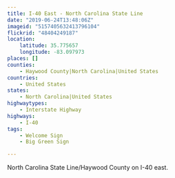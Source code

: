 ```yaml
---
title: I-40 East - North Carolina State Line
date: "2019-06-24T13:48:06Z"
imageid: "5157405632413796104"
flickrid: "48404249187"
location:
    latitude: 35.775657
    longitude: -83.097973
places: []
counties:
    - Haywood County|North Carolina|United States
countries:
    - United States
states:
    - North Carolina|United States
highwaytypes:
    - Interstate Highway
highways:
    - I-40
tags:
    - Welcome Sign
    - Big Green Sign

---
```

North Carolina State Line/Haywood County on I-40 east.